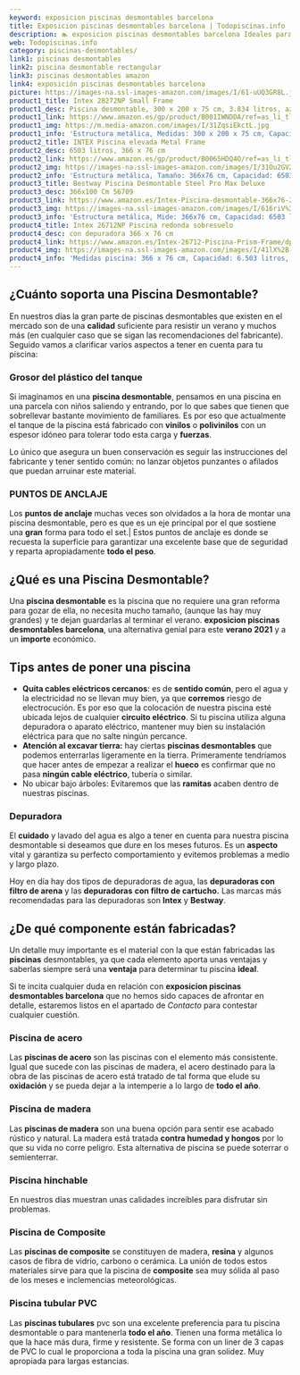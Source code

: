 ```yaml
---
keyword: exposicion piscinas desmontables barcelona
title: Exposicion piscinas desmontables barcelona | Todopiscinas.info
description: 🏊 exposicion piscinas desmontables barcelona Ideales para este verano 2021. Aquí puedes comprar exposicion piscinas desmontables barcelona y comparar con otras similares. No dejes escapar exposicion piscinas desmontables barcelona a un precio realmente tentador.
web: Todopiscinas.info
category: piscinas-desmontables/
link1: piscinas desmontables
link2: piscina desmontable rectangular
link3: piscinas desmontables amazon
link4: exposición piscinas desmontables barcelona
picture: https://images-na.ssl-images-amazon.com/images/I/61-uUQ3GR8L.jpg
product1_title: Intex 28272NP Small Frame
product1_desc: Piscina desmontable, 300 x 200 x 75 cm, 3.834 litros, azul
product1_link: https://www.amazon.es/gp/product/B001IWNDDA/ref=as_li_tl?ie=UTF8&camp=3638&creative=24630&creativeASIN=B001IWNDDA&linkCode=as2&tag=todopiscinas0e-21&linkId=25b9d647487c889cb6ef56ed63f50ca1
product1_img: https://m.media-amazon.com/images/I/31ZqsiEkctL.jpg
product1_info: 'Estructura metálica, Medidas: 300 x 200 x 75 cm, Capacidad: 3.834 litros, Para 6 personas (+ 6 años), Fácil montaje, Forma rectangular'
product2_title: INTEX Piscina elevada Metal Frame
product2_desc: 6503 litros, 366 x 76 cm
product2_link: https://www.amazon.es/gp/product/B0065HDQ4O/ref=as_li_tl?ie=UTF8&camp=3638&creative=24630&creativeASIN=B0065HDQ4O&linkCode=as2&tag=todopiscinas0e-21&linkId=ed2430e3ba564d3527ee103df33ed7b3
product2_img: https://images-na.ssl-images-amazon.com/images/I/31Ou2GV2SAL.jpg
product2_info: 'Estructura metálica, Tamaño: 366x76 cm, Capacidad: 6503 litros, Forma circular, De 4 a 7 personas (+6 años)'
product3_title: Bestway Piscina Desmontable Steel Pro Max Deluxe
product3_desc: 366x100 Cm 56709
product3_link: https://www.amazon.es/Intex-Piscina-desmontable-366x76-28210NP/dp/B0065HDQ4O?__mk_es_ES=%C3%85M%C3%85%C5%BD%C3%95%C3%91&crid=25UQGV9HG2INI&dchild=1&keywords=piscinas+desmontables&qid=1615854176&sprefix=piscinas+dem%2Caps%2C201&sr=8-5&linkCode=ll1&tag=todopiscinas0e-21&linkId=34f200977c6cbaab1f3f4d9ac0e64755&language=es_ES&ref_=as_li_ss_tl
product3_img: https://images-na.ssl-images-amazon.com/images/I/616riV%2BiY3L.jpg
product3_info: 'Estructura metálica, Mide: 366x76 cm, Capacidad: 6503 litros, De 4 a 7 personas mayores de 6 años, Forma circular, Tecnología Super-Tough'
product4_title: Intex 26712NP Piscina redonda sobresuelo
product4_desc: con depuradora 366 x 76 cm
product4_link: https://www.amazon.es/Intex-26712-Piscina-Prism-Frame/dp/B07FB823GL?__mk_es_ES=%C3%85M%C3%85%C5%BD%C3%95%C3%91&dchild=1&keywords=piscinas+desmontables+con+depuradora&qid=1615936418&sr=8-5&linkCode=ll1&tag=todopiscinas0e-21&linkId=d98699de7830cd471766fa1daa36de34&language=es_ES&ref_=as_li_ss_tl
product4_img: https://images-na.ssl-images-amazon.com/images/I/41lX%2B-YpibL.jpg
product4_info: 'Medidas piscina: 366 x 76 cm, Capacidad: 6.503 litros, Incluye depuradora de cartucha A, Lona resistente triple capa'
---
```




## ¿Cuánto soporta una Piscina Desmontable?

En nuestros días la gran parte de piscinas desmontables que existen en el mercado son de una **calidad** suficiente para resistir un verano y muchos más (en cualquier caso que se sigan las recomendaciones del fabricante). Seguido vamos a clarificar varios aspectos a tener en cuenta para tu piscina:


### Grosor del plástico del tanque

Si imaginamos en una **piscina desmontable**, pensamos en una piscina en una parcela con niños saliendo y entrando, por lo que sabes que tienen que sobrellevar bastante movimiento de familiares. Es por eso que actualmente el tanque de la piscina está fabricado con **vinilos** o **polivinilos** con un espesor idóneo para tolerar todo esta carga y **fuerzas**.

Lo único que asegura un	 buen conservación es seguir las instrucciones del fabricante y tener sentido común: no lanzar objetos punzantes o afilados que puedan arruinar este material.


### PUNTOS DE ANCLAJE

Los **puntos de anclaje** muchas veces son olvidados a la hora de montar una piscina desmontable, pero  es que es un eje principal por el que sostiene una **gran** forma para todo el set.| Estos puntos de anclaje es donde se recuesta la superficie para garantizar una excelente base que de seguridad y reparta apropiadamente **todo el peso**.

<brand-panel :title=product1_title :desc=product1_desc :img=product1_img :link=product1_link></brand-panel>
## ¿Qué es una Piscina Desmontable?

Una **piscina desmontable** es la piscina que no requiere una gran reforma para gozar de ella, no necesita mucho tamaño, (aunque las hay muy grandes) y te dejan guardarlas al terminar el verano.  **exposicion piscinas desmontables barcelona**, una alternativa genial para este **verano 2021** y a un **importe** económico.

<external-banner></external-banner>



## Tips antes de poner una piscina



*   **Quita cables eléctricos cercanos**: es de **sentido común**, pero el agua y la electricidad no se llevan muy bien, ya que **corremos** riesgo de electrocución. Es por eso que la colocación de nuestra piscina esté ubicada lejos de cualquier **circuito eléctrico**. Si tu piscina utiliza alguna depuradora o aparato eléctrico, mantener muy bien su instalación eléctrica para que no salte ningún percance.
*   **Atención al excavar tierra:** hay ciertas **piscinas desmontables** que podemos enterrarlas ligeramente en la tierra. Primeramente tendríamos que hacer antes de empezar a realizar el **hueco** es confirmar que no pasa **ningún cable eléctrico**, tubería o similar.
*   No ubicar bajo árboles: Evitaremos que las **ramitas** acaben dentro de nuestras piscinas.


### Depuradora

El **cuidado** y lavado del agua es algo a tener en cuenta para nuestra piscina desmontable si deseamos que dure en los meses futuros. Es un **aspecto** vital y garantiza su perfecto comportamiento y evitemos problemas a medio y largo plazo.

Hoy en día hay dos tipos de depuradoras de agua, las **depuradoras con filtro de arena** y  las **depuradoras** **con filtro de cartucho.** Las marcas más recomendadas para las depuradoras son **Intex** y **Bestway**.

<stats-list :link1=link1 :link2=link2 :link3=link3 :link4=link4 :category=category></stats-list>


## ¿De qué componente están fabricadas?

Un detalle muy importante es el material con la que están fabricadas las **piscinas** desmontables, ya que cada elemento aporta unas ventajas y saberlas siempre será una **ventaja** para determinar tu piscina **ideal**.

Si te incita cualquier duda en relación con **exposicion piscinas desmontables barcelona** que no hemos sido capaces de afrontar en detalle, estaremos listos en el apartado de _Contacto_ para contestar cualquier cuestión.


### Piscina de acero

Las **piscinas de acero** son las piscinas con el elemento más consistente. Igual que sucede con las piscinas de madera, el acero destinado para la obra de las piscinas de acero está tratado de tal forma que elude su **oxidación** y se pueda dejar a la intemperie a lo largo de **todo el año**.


### Piscina de madera

Las **piscinas de madera** son una buena opción para sentir ese acabado rústico y natural. La madera está tratada **contra humedad y hongos** por lo que su vida no corre peligro. Esta alternativa de piscina se puede soterrar o semienterrar.


### Piscina hinchable

 En nuestros días muestran unas calidades increíbles para disfrutar sin problemas.


### Piscina de Composite

Las **piscinas de composite** se constituyen de madera, **resina** y algunos casos de fibra de vidrio, carbono o cerámica. La unión de todos estos materiales sirve para que la piscina de **composite** sea muy sólida al paso de los meses e inclemencias meteorológicas.


### Piscina tubular PVC

Las **piscinas tubulares** pvc son una excelente preferencia para tu piscina desmontable o para mantenerla **todo el año**. Tienen una forma metálica lo que la hace más dura, firme y resistente. Se forma con un liner de 3 capas de PVC lo cual le proporciona a toda la piscina una gran solidez. Muy apropiada para largas estancias.